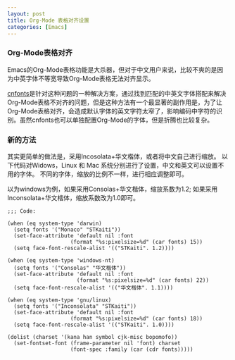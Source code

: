 ```yaml
---
layout: post
title: Org-Mode 表格对齐设置
categories: [Emacs]
---
```


### Org-Mode表格对齐
Emacs的Org-Mode表格功能是大杀器，但对于中文用户来说，比较不爽的是因为中英字体不等宽导致Org-Mode表格无法对齐显示。

[cnfonts](https://github.com/tumashu/cnfonts)是针对这种问题的一种解决方案，通过找到匹配的中英文字体搭配来解决Org-Mode表格不对齐的问题，但是这种方法有一个最显著的副作用是，为了让Org-Mode表格对齐，会造成默认字体的英文字符太窄了，影响编码中字符的识别。虽然cnfonts也可以单独配置Org-Mode的字体，但是折腾也比较复杂。

### 新的方法
其实更简单的做法是，采用Incosolata+华文楷体，或者将中文自己进行缩放。
以下代码对Widows，Linux 和 Mac 系统分别进行了设置，中文和英文可以设置不用的字体。
不同的字体，缩放的比例不一样，进行相应调整即可。

以为windows为例，如果采用Consolas+华文楷体，缩放系数为1.2;
如果采用Inconsolata+华文楷体，缩放系数改为1.0即可。

```elisp
;;; Code:

(when (eq system-type 'darwin)
  (setq fonts '("Monaco" "STKaiti"))
  (set-face-attribute 'default nil :font
                    (format "%s:pixelsize=%d" (car fonts) 15))
  (setq face-font-rescale-alist '(("STKaiti". 1.2))))

(when (eq system-type 'windows-nt)
  (setq fonts '("Consolas" "华文楷体"))
  (set-face-attribute 'default nil :font
                      (format "%s:pixelsize=%d" (car fonts) 22))
  (setq face-font-rescale-alist '(("华文楷体". 1.1))))

(when (eq system-type 'gnu/linux)
  (setq fonts '("Inconsolata" "STKaiti"))
  (set-face-attribute 'default nil :font
                    (format "%s:pixelsize=%d" (car fonts) 18))
  (setq face-font-rescale-alist '(("STKaiti". 1.0))))

(dolist (charset '(kana han symbol cjk-misc bopomofo))
  (set-fontset-font (frame-parameter nil 'font) charset
                    (font-spec :family (car (cdr fonts)))))

```
